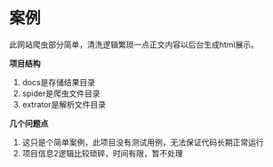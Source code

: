 # 案例
此网站爬虫部分简单，清洗逻辑繁琐一点正文内容以后台生成html展示。

**项目结构**

1. docs是存储结果目录
2. spider是爬虫文件目录
3. extrator是解析文件目录


**几个问题点**
1. 这只是个简单案例，此项目没有测试用例，无法保证代码长期正常运行
2. 项目信息2逻辑比较琐碎，时间有限，暂不处理